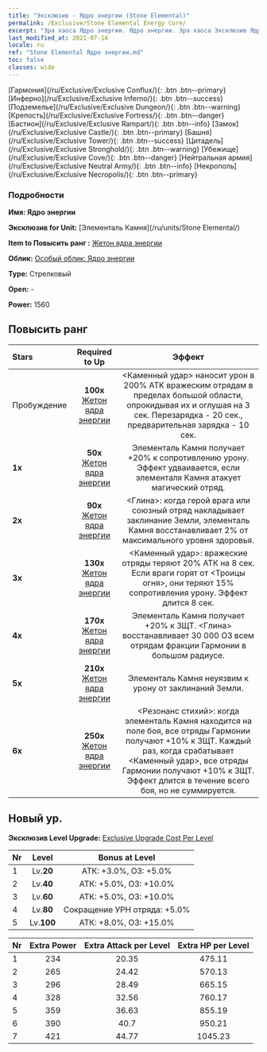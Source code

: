 ```yaml
---
title: "Эксклюзив - Ядро энергии (Stone Elemental)"
permalink: /Exclusive/Stone Elemental Energy Core/
excerpt: "Эра хаоса Ядро энергии. Ядро энергии. Эра хаоса Эксклюзив Ядро энергии. Элементаль Камня Эксклюзив."
last_modified_at: 2021-07-14
locale: ru
ref: "Stone Elemental Ядро энергии.md"
toc: false
classes: wide
---
```

 [Гармония](/ru/Exclusive/Exclusive Conflux/){: .btn .btn--primary} [Инферно](/ru/Exclusive/Exclusive Inferno/){: .btn .btn--success} [Подземелье](/ru/Exclusive/Exclusive Dungeon/){: .btn .btn--warning} [Крепость](/ru/Exclusive/Exclusive Fortress/){: .btn .btn--danger} [Бастион](/ru/Exclusive/Exclusive Rampart/){: .btn .btn--info} [Замок](/ru/Exclusive/Exclusive Castle/){: .btn .btn--primary} [Башня](/ru/Exclusive/Exclusive Tower/){: .btn .btn--success} [Цитадель](/ru/Exclusive/Exclusive Stronghold/){: .btn .btn--warning} [Убежище](/ru/Exclusive/Exclusive Cove/){: .btn .btn--danger} [Нейтральная армия](/ru/Exclusive/Exclusive Neutral Army/){: .btn .btn--info} [Некрополь](/ru/Exclusive/Exclusive Necropolis/){: .btn .btn--primary} 

### Подробности
 **Имя: Ядро энергии** 

 **Эксклюзив for Unit:** [Элементаль Камня](/ru/units/Stone Elemental/) 

 **Item to Повысить ранг :** [Жетон ядра энергии](/ItemsRU/con_999/)

 **Облик:** [Особый облик: Ядро энергии](/ItemsRU/con_667/)

 **Type:** Стрелковый

 **Open:** -

 **Power:** 1560

## Повысить ранг 

  |     Stars    |  Required to Up | Эффект |
  |:-------------|:---------------:|:---------------:|
  |  Пробуждение  | **100x** [Жетон ядра энергии](/ItemsRU/con_999/) | <Каменный удар> наносит урон в 200% ATK вражеским отрядам в пределах большой области, опрокидывая их и оглушая на 3 сек. Перезарядка - 20 сек., предварительная зарядка - 10 сек. |
  | **1x** <i class="fas fa-star"/> | **50x** [Жетон ядра энергии](/ItemsRU/con_999/) | Элементаль Камня получает +20% к сопротивлению урону. Эффект удваивается, если элементаля Камня атакует магический отряд. |
  | **2x** <i class="fas fa-star"/> | **90x** [Жетон ядра энергии](/ItemsRU/con_999/) | <Глина>: когда герой врага или союзный отряд накладывает заклинание Земли, элементаль Камня восстанавливает 2% от максимального уровня здоровья. |
  | **3x** <i class="fas fa-star"/> | **130x** [Жетон ядра энергии](/ItemsRU/con_999/) | <Каменный удар>: вражеские отряды теряют 20% АТК на 8 сек. Если враги горят от <Троицы огня>, они теряют 15% сопротивления урону. Эффект длится 8 сек. |
  | **4x** <i class="fas fa-star"/> | **170x** [Жетон ядра энергии](/ItemsRU/con_999/) | Элементаль Камня получает +20% к ЗЩТ. <Глина> восстанавливает 30 000 ОЗ всем отрядам фракции Гармонии в большом радиусе. |
  | **5x** <i class="fas fa-star"/> | **210x** [Жетон ядра энергии](/ItemsRU/con_999/) | Элементаль Камня неуязвим к урону от заклинаний Земли. |
  | **6x** <i class="fas fa-star"/> | **250x** [Жетон ядра энергии](/ItemsRU/con_999/) | <Резонанс стихий>: когда элементаль Камня находится на поле боя, все отряды Гармонии получают +10% к ЗЩТ. Каждый раз, когда срабатывает <Каменный удар>, все отряды Гармонии получают +10% к ЗЩТ. Эффект длится в течение всего боя, но не суммируется. |


## Новый ур.
 **Эксклюзив Level Upgrade:** [Exclusive Upgrade Cost Per Level](/Exclusive/ExclusiveUpgradeCostPerLevel/)

  |  Nr  |   Level  | Bonus at Level |
  |:-----|:--------:|:--------------:|
  | 1 | Lv.**20** | АТК: +3.0%, ОЗ: +5.0% |
  | 2 | Lv.**40** | АТК: +5.0%, ОЗ: +10.0% |
  | 3 | Lv.**60** | АТК: +5.0%, ОЗ: +10.0% |
  | 4 | Lv.**80** | Сокращение УРН отряда: +5.0% |
  | 5 | Lv.**100** | АТК: +8.0%, ОЗ: +15.0% |


  |  Nr  |  Extra Power | Extra Attack per Level | Extra HP per Level |
  |:-----|:--------:|:--------:|:--------:|
  | 1 | 234 | 20.35 | 475.11 |
  | 2 | 265 | 24.42 | 570.13 |
  | 3 | 296 | 28.49 | 665.15 |
  | 4 | 328 | 32.56 | 760.17 |
  | 5 | 359 | 36.63 | 855.19 |
  | 6 | 390 | 40.7 | 950.21 |
  | 7 | 421 | 44.77 | 1045.23 |


